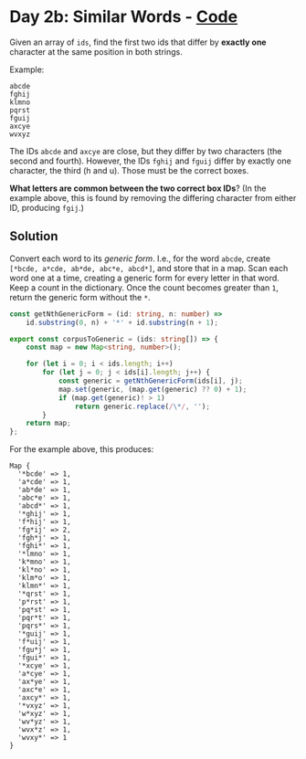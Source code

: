 # Day 2b: Similar Words - [Code](2b.ts)
Given an array of `ids`, find the first two ids that differ by **exactly one** character at the same position in both strings.

Example:
```
abcde
fghij
klmno
pqrst
fguij
axcye
wvxyz
```

The IDs `abcde` and `axcye` are close, but they differ by two characters (the second and fourth). However, the IDs `fghij` and `fguij` differ by exactly one character, the third (h and u). Those must be the correct boxes.

**What letters are common between the two correct box IDs**? (In the example above, this is found by removing the differing character from either ID, producing `fgij`.)

## Solution
Convert each word to its *generic form*. I.e., for the word `abcde`, create `[*bcde, a*cde, ab*de, abc*e, abcd*]`, and store that in a map. Scan each word one at a time, creating a generic form for every letter in that word. Keep a count in the dictionary. Once the count becomes greater than `1`, return the generic form without the `*`.

```typescript
const getNthGenericForm = (id: string, n: number) =>
    id.substring(0, n) + '*' + id.substring(n + 1);

export const corpusToGeneric = (ids: string[]) => {
    const map = new Map<string, number>();

    for (let i = 0; i < ids.length; i++)
        for (let j = 0; j < ids[i].length; j++) {
            const generic = getNthGenericForm(ids[i], j);
            map.set(generic, (map.get(generic) ?? 0) + 1);
            if (map.get(generic)! > 1)
                return generic.replace(/\*/, '');
        }
    return map;
};
```

For the example above, this produces:

```
Map {
  '*bcde' => 1,
  'a*cde' => 1,
  'ab*de' => 1,
  'abc*e' => 1,
  'abcd*' => 1,
  '*ghij' => 1,
  'f*hij' => 1,
  'fg*ij' => 2,
  'fgh*j' => 1,
  'fghi*' => 1,
  '*lmno' => 1,
  'k*mno' => 1,
  'kl*no' => 1,
  'klm*o' => 1,
  'klmn*' => 1,
  '*qrst' => 1,
  'p*rst' => 1,
  'pq*st' => 1,
  'pqr*t' => 1,
  'pqrs*' => 1,
  '*guij' => 1,
  'f*uij' => 1,
  'fgu*j' => 1,
  'fgui*' => 1,
  '*xcye' => 1,
  'a*cye' => 1,
  'ax*ye' => 1,
  'axc*e' => 1,
  'axcy*' => 1,
  '*vxyz' => 1,
  'w*xyz' => 1,
  'wv*yz' => 1,
  'wvx*z' => 1,
  'wvxy*' => 1
}
```
